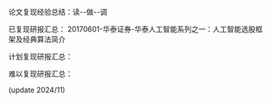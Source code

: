 论文复现经验总结：读--做--调

已复现研报汇总：
20170601-华泰证券-华泰人工智能系列之一：人工智能选股框架及经典算法简介

计划复现研报汇总：



难以复现研报汇总：




(update 2024/11)

